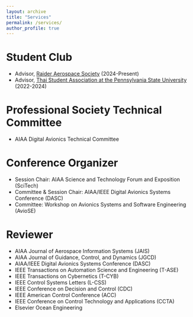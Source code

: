 ```yaml
---
layout: archive
title: "Services"
permalink: /services/
author_profile: true
---
```


# Student Club
- Advisor, [Raider Aerospace Society](https://www.raideraerospace.com/) (2024-Present)
- Advisor, [Thai Student Association at the Pennsylvania State University](https://www.instagram.com/thsa_pennstate/) (2022-2024)

# Professional Society Technical Committee
- AIAA Digital Avionics Technical Committee

# Conference Organizer
- Session Chair: AIAA Science and Technology Forum and Exposition (SciTech)
- Committee & Session Chair: AIAA/IEEE Digital Avionics Systems Conference (DASC)
- Committee: Workshop on Avionics Systems and Software Engineering (AvioSE)

# Reviewer
- AIAA Journal of Aerospace Information Systems (JAIS)
- AIAA Journal of Guidance, Control, and Dynamics (JGCD)
- AIAA/IEEE Digital Avionics Systems Conference (DASC)
- IEEE Transactions on Automation Science and Engineering (T-ASE)
- IEEE Transactions on Cybernetics (T-CYB)
- IEEE Control Systems Letters (L-CSS)
- IEEE Conference on Decision and Control (CDC)
- IEEE American Control Conference (ACC)
- IEEE Conference on Control Technology and Applications (CCTA)
- Elsevier Ocean Engineering